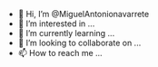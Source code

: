 - 👋 Hi, I’m @MiguelAntonionavarrete
- 👀 I’m interested in ...
- 🌱 I’m currently learning ...
- 💞️ I’m looking to collaborate on ...
- 📫 How to reach me ...

<!---
MiguelAntonionavarrete/MiguelAntonionavarrete is a ✨ special ✨ repository because its `README.md` (this file) appears on your GitHub profile.
You can click the Preview link to take a look at your changes.
--->

